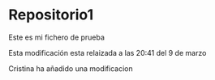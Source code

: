 # Repositorio1

Este es mi fichero de prueba

Esta modificación esta relaizada a las 20:41 del 9 de marzo

Cristina ha añadido una modificacion
